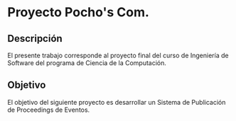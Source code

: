 # Proyecto Pocho's Com.

## Descripción

El presente trabajo corresponde al proyecto final del curso de Ingeniería de Software del programa de Ciencia de la Computación.

## Objetivo

El objetivo del siguiente proyecto es desarrollar un Sistema de Publicación de Proceedings de Eventos.